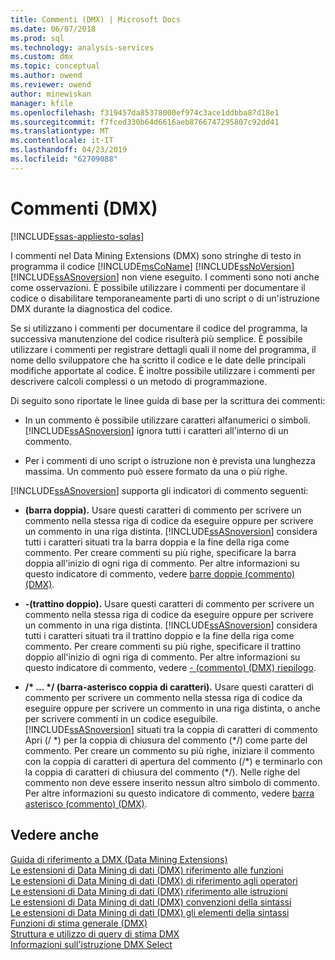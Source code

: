 ```yaml
---
title: Commenti (DMX) | Microsoft Docs
ms.date: 06/07/2018
ms.prod: sql
ms.technology: analysis-services
ms.custom: dmx
ms.topic: conceptual
ms.author: owend
ms.reviewer: owend
author: minewiskan
manager: kfile
ms.openlocfilehash: f319457da85378000ef974c3ace1ddbba87d18e1
ms.sourcegitcommit: f7fced330b64d6616aeb8766747295807c92dd41
ms.translationtype: MT
ms.contentlocale: it-IT
ms.lasthandoff: 04/23/2019
ms.locfileid: "62709088"
---
```

# <a name="comments-dmx"></a>Commenti (DMX)
[!INCLUDE[ssas-appliesto-sqlas](../includes/ssas-appliesto-sqlas.md)]

  I commenti nel Data Mining Extensions (DMX) sono stringhe di testo in programma il codice [!INCLUDE[msCoName](../includes/msconame-md.md)] [!INCLUDE[ssNoVersion](../includes/ssnoversion-md.md)] [!INCLUDE[ssASnoversion](../includes/ssasnoversion-md.md)] non viene eseguito. I commenti sono noti anche come osservazioni. È possibile utilizzare i commenti per documentare il codice o disabilitare temporaneamente parti di uno script o di un'istruzione DMX durante la diagnostica del codice.  
  
 Se si utilizzano i commenti per documentare il codice del programma, la successiva manutenzione del codice risulterà più semplice. È possibile utilizzare i commenti per registrare dettagli quali il nome del programma, il nome dello sviluppatore che ha scritto il codice e le date delle principali modifiche apportate al codice. È inoltre possibile utilizzare i commenti per descrivere calcoli complessi o un metodo di programmazione.  
  
 Di seguito sono riportate le linee guida di base per la scrittura dei commenti:  
  
-   In un commento è possibile utilizzare caratteri alfanumerici o simboli. [!INCLUDE[ssASnoversion](../includes/ssasnoversion-md.md)] ignora tutti i caratteri all'interno di un commento.  
  
-   Per i commenti di uno script o istruzione non è prevista una lunghezza massima. Un commento può essere formato da una o più righe.  
  
 [!INCLUDE[ssASnoversion](../includes/ssasnoversion-md.md)] supporta gli indicatori di commento seguenti:  
  
-   **(barra doppia).** Usare questi caratteri di commento per scrivere un commento nella stessa riga di codice da eseguire oppure per scrivere un commento in una riga distinta. [!INCLUDE[ssASnoversion](../includes/ssasnoversion-md.md)] considera tutti i caratteri situati tra la barra doppia e la fine della riga come commento. Per creare commenti su più righe, specificare la barra doppia all'inizio di ogni riga di commento. Per altre informazioni su questo indicatore di commento, vedere [barre doppie &#40;commento&#41; &#40;DMX&#41;](../dmx/double-slash-comment-dmx.md).  
  
-   **-(trattino doppio).** Usare questi caratteri di commento per scrivere un commento nella stessa riga di codice da eseguire oppure per scrivere un commento in una riga distinta. [!INCLUDE[ssASnoversion](../includes/ssasnoversion-md.md)] considera tutti i caratteri situati tra il trattino doppio e la fine della riga come commento. Per creare commenti su più righe, specificare il trattino doppio all'inizio di ogni riga di commento. Per altre informazioni su questo indicatore di commento, vedere [- &#40;commento&#41; &#40;DMX&#41; riepilogo](../dmx/comment-dmx-summary.md).  
  
-   **/\* ... \*/ (barra-asterisco coppia di caratteri).** Usare questi caratteri di commento per scrivere un commento nella stessa riga di codice da eseguire oppure per scrivere un commento in una riga distinta, o anche per scrivere commenti in un codice eseguibile. [!INCLUDE[ssASnoversion](../includes/ssasnoversion-md.md)] situati tra la coppia di caratteri di commento Apri (/ *) per la coppia di chiusura del commento (\*/) come parte del commento. Per creare un commento su più righe, iniziare il commento con la coppia di caratteri di apertura del commento (/\*) e terminarlo con la coppia di caratteri di chiusura del commento (\*/). Nelle righe del commento non deve essere inserito nessun altro simbolo di commento. Per altre informazioni su questo indicatore di commento, vedere [barra asterisco &#40;commento&#41; &#40;DMX&#41;](../dmx/slash-star-comment-dmx.md).  
  
## <a name="see-also"></a>Vedere anche  
 [Guida di riferimento a DMX &#40;Data Mining Extensions&#41;](../dmx/data-mining-extensions-dmx-reference.md)   
 [Le estensioni di Data Mining di dati &#40;DMX&#41; riferimento alle funzioni](../dmx/data-mining-extensions-dmx-function-reference.md)   
 [Le estensioni di Data Mining di dati &#40;DMX&#41; di riferimento agli operatori](../dmx/data-mining-extensions-dmx-operator-reference.md)   
 [Le estensioni di Data Mining di dati &#40;DMX&#41; riferimento alle istruzioni](../dmx/data-mining-extensions-dmx-statements.md)   
 [Le estensioni di Data Mining di dati &#40;DMX&#41; convenzioni della sintassi](../dmx/data-mining-extensions-dmx-syntax-conventions.md)   
 [Le estensioni di Data Mining di dati &#40;DMX&#41; gli elementi della sintassi](../dmx/data-mining-extensions-dmx-syntax-elements.md)   
 [Funzioni di stima generale &#40;DMX&#41;](../dmx/general-prediction-functions-dmx.md)   
 [Struttura e utilizzo di query di stima DMX](../dmx/structure-and-usage-of-dmx-prediction-queries.md)   
 [Informazioni sull'istruzione DMX Select](../dmx/understanding-the-dmx-select-statement.md)  
  
  
